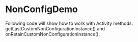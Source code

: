 # NonConfigDemo
Following code will show how to work with Activity methods: getLastCustomNonConfigurationInstance() and onRetainCustomNonConfigurationInstance().
